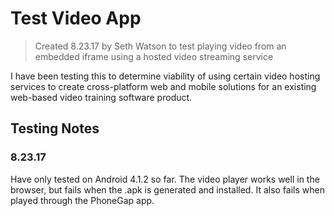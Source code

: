 # Test Video App 

> Created 8.23.17 by Seth Watson to test playing video from an embedded iframe using a hosted video streaming service 
  
  I have been testing this to determine viability of using certain video hosting services to create cross-platform web and mobile solutions for an existing web-based video training software product.

## Testing Notes
    
### 8.23.17

  Have only tested on Android 4.1.2 so far. The video player works well in the browser, but fails when the .apk is generated and installed. It also fails when played through the PhoneGap app. 